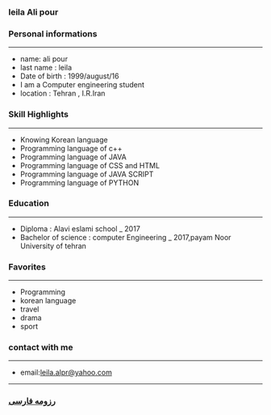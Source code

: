 
### leila Ali pour

### Personal informations

---
+ name: ali pour
+ last name : leila
+ Date of birth : 1999/august/16
+ I am a Computer engineering student
+ location : Tehran , I.R.Iran


### Skill Highlights

---
+ Knowing Korean language
+ Programming language of c++
+ Programming language of JAVA
+ Programming language of CSS and HTML
+ Programming language of JAVA SCRIPT
+ Programming language of PYTHON

### Education

---
+ Diploma : Alavi eslami school
_ 2017
+ Bachelor of science : computer Engineering
_ 2017,payam Noor University of tehran 

### Favorites

---
+ Programming
+ korean language
+ travel 
+ drama
+ sport



### contact with me

---
+ email:leila.alpr@yahoo.com

--- 
### [رزومه فارسی](resume-fa.md)
